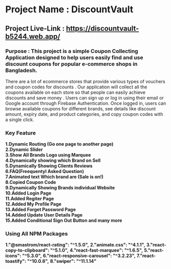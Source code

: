 # Project Name : DiscountVault

## Project Live-Link : https://discountvault-b5244.web.app/

### Purpose : This project is a simple Coupon Collecting Application designed to help users easily find and use discount coupons for popular e-commerce shops in Bangladesh.

There are a lot of ecommerce stores that provide various types of vouchers and coupon codes for discounts . Our application will collect all the coupons available on each store so that people can easily achieve discounts and save money .
Users can sign up or log in using their email or Google account through Firebase Authentication. Once logged in, users can browse available coupons for different brands, see details like discount amount, expiry date, and product categories, and copy coupon codes with a single click.

### Key Feature

**1.Dynamic Routing (Go one page to another page)** <br>
**2.Dynamic Slider** <br>
**3.Show All Brands Logo using Marquee** <br>
**4.Dynamically showing which Brand on Sell** <br>
**5.Dynamically Showing Clients Reviews** <br>
**6.FAQ(Freequentyl Asked Question)** <br>
**7.Animated text Which brand are (Sale is on!)** <br>
**8.Copied Coupon Code** <br>
**9.Dynamically Showing Brands individual Website** <br>
**10.Added Login Page** <br>
**11.Added Regiter Page** <br>
**12.Added My Profile Page** <br>
**13.Added Forget Password Page** <br>
**14.Added Update User Details Page** <br>
**15.Added Conditional Sign Out Button and many more** <br>

### Using All NPM Packages

**1."@smastrom/react-rating": "^1.5.0",**
**2."animate.css": "^4.1.1",**
**3."react-copy-to-clipboard": "^5.1.0",**
**4."react-fast-marquee": "^1.6.5",**
**5."react-icons": "^5.3.0",**
**6."react-responsive-carousel": "^3.2.23",**
**7."react-toastify": "^10.0.6",**
**8."swiper": "^11.1.14"**
